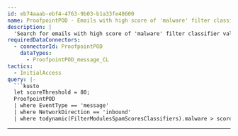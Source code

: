 ```yaml
---
id: eb74aaab-ebf4-4763-9b03-b1a33fe48600
name: ProofpointPOD - Emails with high score of 'malware' filter classifier value
description: |
  'Search for emails with high score of 'malware' filter classifier value.'
requiredDataConnectors:
  - connectorId: ProofpointPOD
    dataTypes:
      - ProofpointPOD_message_CL
tactics:
  - InitialAccess
query: |-
  ```kusto
  let scoreThreshold = 80;
  ProofpointPOD
  | where EventType == 'message'
  | where NetworkDirection == 'inbound'
  | where todynamic(FilterModulesSpamScoresClassifiers).malware > scoreThreshold
  ```
---
```


